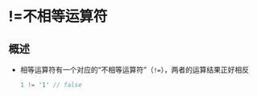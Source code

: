 # !=不相等运算符

## 概述

- 相等运算符有一个对应的“不相等运算符”（`!=`），两者的运算结果正好相反

    ```js
    1 != '1' // false
    ```
